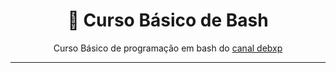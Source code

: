 <div align="center">
  
# 📔 Curso Básico de Bash

Curso Básico de programação em bash do [canal debxp](https://www.youtube.com/@debxp)

</div>

---
